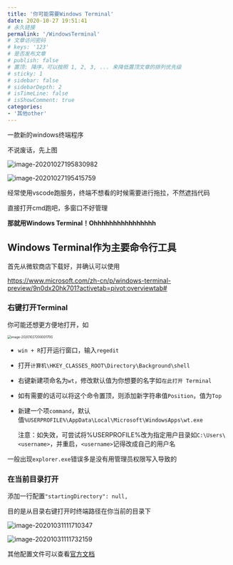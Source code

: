 ```yaml
---
title: '你可能需要Windows Terminal'
date: 2020-10-27 19:51:41
# 永久链接
permalink: '/WindowsTerminal'
# 文章访问密码
# keys: '123'
# 是否发布文章
# publish: false
# 置顶: 降序，可以按照 1, 2, 3, ... 来降低置顶文章的排列优先级
# sticky: 1
# sidebar: false
# sidebarDepth: 2
# isTimeLine: false
# isShowComment: true
categories:
- '其他other'
---
```


一款新的windows终端程序
<!-- more -->

不说废话，先上图

![image-20201027195830982](https://chanx-1251137349.file.myqcloud.com/image-20201027195830982.png)

![image-20201027195415759](https://chanx-1251137349.file.myqcloud.com/image-20201027195415759.png)

经常使用vscode跑服务，终端不想看的时候需要进行拖拉，不然遮挡代码

直接打开cmd跑吧，多窗口不好管理

**那就用Windows Terminal！Ohhhhhhhhhhhhhhhh**



## Windows Terminal作为主要命令行工具

首先从微软商店下载好，并确认可以使用

https://www.microsoft.com/zh-cn/p/windows-terminal-preview/9n0dx20hk701?activetab=pivot:overviewtab#

###  右键打开Terminal

你可能还想更方便地打开，如

<img src="https://chanx-1251137349.file.myqcloud.com/image-20201027200001700.png" alt="image-20201027200001700" style="zoom: 50%;" />

- `win + R`打开运行窗口，输入`regedit`

- 打开`计算机\HKEY_CLASSES_ROOT\Directory\Background\shell`

- 右键新建项命名为`wt`，修改默认值为你想要的名字如`在此打开 Terminal`

- 如有需要的话可以将这个命令置顶，则添加新字符串值`Position`，值为`Top`

- 新建一个项`command`，默认值`%USERPROFILE%\AppData\Local\Microsoft\WindowsApps\wt.exe`

  注意：如失效，可尝试将%USERPROFILE%改为指定用户目录如`C:\Users\<username>`，并重启，`<username>`记得改成自己的用户名

一般出现`explorer.exe`错误多是没有用管理员权限写入导致的

### 在当前目录打开

添加一行配置`"startingDirectory": null,`

目的是从目录右键打开时终端路径在你当前的目录下

![image-20201031111710347](https://chanx-1251137349.file.myqcloud.com/image-20201031111710347.png)

![image-20201031111732159](https://chanx-1251137349.file.myqcloud.com/image-20201031111732159.png)

其他配置文件可以查看[官方文档](https://aka.ms/terminal-profile-settings)